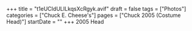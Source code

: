 +++
title = "t1eUCIdULILkqsXcRgyk.avif"
draft = false
tags = ["Photos"]
categories = ["Chuck E. Cheese's"]
pages = ["Chuck 2005 (Costume Head)"]
startDate = ""
+++
2005 Head
